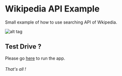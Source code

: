 # Wikipedia API Example
Small example of how to use searching API of Wkipedia.

![alt tag](http://i.imgur.com/cdnFgP3.png)

## Test Drive ?
Please go [here](http://htmlpreview.github.io/?https://github.com/hatemcode/wikipedia-api-example/master/wikipedia-api.html) to run the app.

###### That's all !
